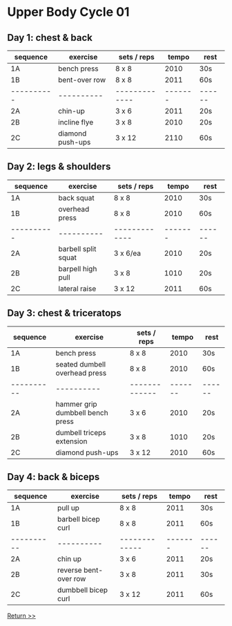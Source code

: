 # Upper Body Cycle 01  
  
## Day 1: chest & back  
| sequence | exercise | sets / reps | tempo | rest |
|----------|----------|-------------|-------|------|
|1A| bench press | 8 x 8 | 2010 | 30s |
|1B| bent-over row | 8 x 8 | 2011 | 60s |
|----------|----------|-------------|-------|------|
|2A| chin-up | 3 x 6 | 2011 | 20s |
|2B| incline flye | 3 x 8 | 2010 | 20s |
|2C| diamond push-ups | 3 x 12 | 2110 | 60s |

## Day 2: legs & shoulders  
| sequence | exercise | sets / reps | tempo | rest |
|----------|----------|-------------|-------|------|
|1A| back squat | 8 x 8 | 2010 | 30s |
|1B| overhead press | 8 x 8 | 2010 | 60s |
|----------|----------|-------------|-------|------|
|2A| barbell split squat | 3 x 6/ea | 2010 | 20s |
|2B| barpell high pull  | 3 x 8 | 1010 | 20s |
|2C| lateral raise | 3 x 12 | 2011 | 60s |

## Day 3: chest & triceratops  
| sequence | exercise | sets / reps | tempo | rest |
|----------|----------|-------------|-------|------|
|1A| bench press | 8 x 8 | 2010 | 30s |
|1B| seated dumbell overhead press | 8 x 8 | 2010 | 60s |
|----------|----------|-------------|-------|------|
|2A| hammer grip dumbbell bench press | 3 x 6 | 2010 | 20s |
|2B| dumbell triceps extension  | 3 x 8 | 1010 | 20s |
|2C| diamond push-ups  | 3 x 12 | 2010 | 60s |

## Day 4: back & biceps  
| sequence | exercise | sets / reps | tempo | rest |
|----------|----------|-------------|-------|------|
|1A| pull up | 8 x 8 | 2011 | 30s |
|1B| barbell bicep curl | 8 x 8 | 2011 | 60s |
|----------|----------|-------------|-------|------|
|2A| chin up | 3 x 6 | 2011 | 20s |
|2B| reverse bent-over row  | 3 x 8 | 2011 | 30s |
|2C| dumbbell bicep curl | 3 x 12 | 2011 | 60s |

[Return >>](http://www.github.com/burch-cm/workout/README.md)